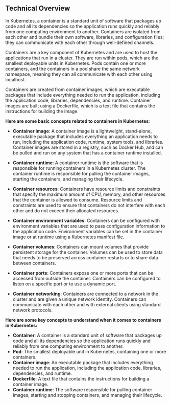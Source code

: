 ## Technical Overview
In Kubernetes, a container is a standard unit of software that packages up code and all its dependencies so the application runs quickly and reliably from one computing environment to another. Containers are isolated from each other and bundle their own software, libraries, and configuration files; they can communicate with each other through well-defined channels.

Containers are a key component of Kubernetes and are used to host the applications that run in a cluster. They are run within pods, which are the smallest deployable units in Kubernetes. Pods contain one or more containers, and the containers in a pod share the same network namespace, meaning they can all communicate with each other using localhost.

Containers are created from container images, which are executable packages that include everything needed to run the application, including the application code, libraries, dependencies, and runtime. Container images are built using a Dockerfile, which is a text file that contains the instructions for building the image.

**Here are some basic concepts related to containers in Kubernetes**:

- **Container image**: A container image is a lightweight, stand-alone, executable package that includes everything an application needs to run, including the application code, runtime, system tools, and libraries. Container images are stored in a registry, such as Docker Hub, and can be pulled and run on any system that has a container runtime installed.

- **Container runtime**: A container runtime is the software that is responsible for running containers in a Kubernetes cluster. The container runtime is responsible for pulling the container images, starting the containers, and managing their lifecycle.

- **Container resources**: Containers have resource limits and constraints that specify the maximum amount of CPU, memory, and other resources that the container is allowed to consume. Resource limits and constraints are used to ensure that containers do not interfere with each other and do not exceed their allocated resources.

- **Container environment variables**: Containers can be configured with environment variables that are used to pass configuration information to the application code. Environment variables can be set in the container image or at runtime using a Kubernetes manifest file.

- **Container volumes**: Containers can mount volumes that provide persistent storage for the container. Volumes can be used to store data that needs to be preserved across container restarts or to share data between containers.

- **Container ports**: Containers expose one or more ports that can be accessed from outside the container. Containers can be configured to listen on a specific port or to use a dynamic port.

- **Container networking**: Containers are connected to a network in the cluster and are given a unique network identity. Containers can communicate with each other and with external clients using standard network protocols.


**Here are some key concepts to understand when it comes to containers in Kubernetes:**

- **Container**: A container is a standard unit of software that packages up code and all its dependencies so the application runs quickly and reliably from one computing environment to another.
- **Pod**: The smallest deployable unit in Kubernetes, containing one or more containers.
- **Container image**: An executable package that includes everything needed to run the application, including the application code, libraries, dependencies, and runtime.
- **Dockerfile**: A text file that contains the instructions for building a container image.
- **Container runtime**: The software responsible for pulling container images, starting and stopping containers, and managing their lifecycle.

